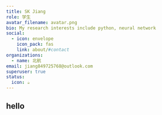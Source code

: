 ```yaml
---
title: SK Jiang
role: 学生
avatar_filename: avatar.png
bio: My research interests include python, neural network
social:
  - icon: envelope
    icon_pack: fas
    link: about/#contact
organizations:
  - name: 北航
email: jiang849725768@outlook.com
superuser: true
status:
  icon: ☕️
---
```

## hello
